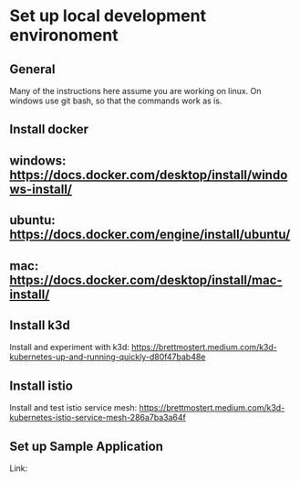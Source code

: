 # Set up local development environoment

## General
Many of the instructions here assume you are working on linux. On windows use git bash, so that the commands work as is.

## Install docker

## windows: https://docs.docker.com/desktop/install/windows-install/
## ubuntu: https://docs.docker.com/engine/install/ubuntu/
## mac: https://docs.docker.com/desktop/install/mac-install/

## Install k3d
Install and experiment with k3d: https://brettmostert.medium.com/k3d-kubernetes-up-and-running-quickly-d80f47bab48e

## Install istio
Install and test istio service mesh: https://brettmostert.medium.com/k3d-kubernetes-istio-service-mesh-286a7ba3a64f

## Set up Sample Application
Link: 
